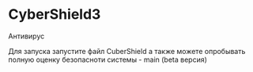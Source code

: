 # CyberShield3
Антивирус

Для запуска запустите файл CuberShield а также можете опробывать полную оценку безопасноти системы - main (beta версия)
